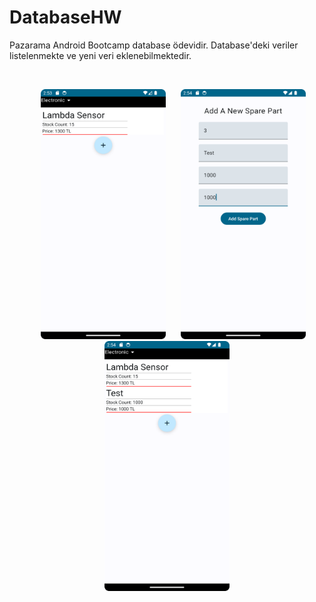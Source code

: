 # DatabaseHW
Pazarama Android Bootcamp database ödevidir. Database'deki veriler listelenmekte ve yeni veri eklenebilmektedir.

&nbsp;

<p align="center" >

<img src="list.png" width="200" height="400" hspace="20" >

<img src="add.png" width="200" height="400" >

<img src="new_list.png" width="200" height="400" hspace="20">

</p>



